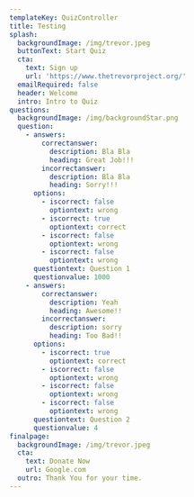 ```yaml
---
templateKey: QuizController
title: Testing
splash:
  backgroundImage: /img/trevor.jpeg
  buttonText: Start Quiz
  cta:
    text: Sign up
    url: 'https://www.thetrevorproject.org/'
  emailRequired: false
  header: Welcome
  intro: Intro to Quiz
questions:
  backgroundImage: /img/backgroundStar.png
  question:
    - answers:
        correctanswer:
          description: Bla Bla
          heading: Great Job!!!
        incorrectanswer:
          description: Bla Bla
          heading: Sorry!!!
      options:
        - iscorrect: false
          optiontext: wrong
        - iscorrect: true
          optiontext: correct
        - iscorrect: false
          optiontext: wrong
        - iscorrect: false
          optiontext: wrong
      questiontext: Question 1
      questionvalue: 1000
    - answers:
        correctanswer:
          description: Yeah
          heading: Awesome!!
        incorrectanswer:
          description: sorry
          heading: Too Bad!!
      options:
        - iscorrect: true
          optiontext: correct
        - iscorrect: false
          optiontext: wrong
        - iscorrect: false
          optiontext: wrong
        - iscorrect: false
          optiontext: wrong
      questiontext: Question 2
      questionvalue: 4
finalpage:
  backgroundImage: /img/trevor.jpeg
  cta:
    text: Donate Now
    url: Google.com
  outro: Thank You for your time.
---
```


